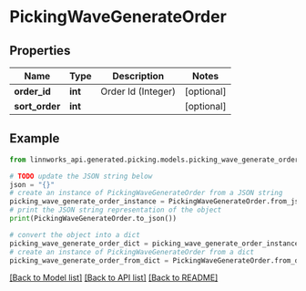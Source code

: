 # PickingWaveGenerateOrder


## Properties

Name | Type | Description | Notes
------------ | ------------- | ------------- | -------------
**order_id** | **int** | Order Id (Integer) | [optional] 
**sort_order** | **int** |  | [optional] 

## Example

```python
from linnworks_api.generated.picking.models.picking_wave_generate_order import PickingWaveGenerateOrder

# TODO update the JSON string below
json = "{}"
# create an instance of PickingWaveGenerateOrder from a JSON string
picking_wave_generate_order_instance = PickingWaveGenerateOrder.from_json(json)
# print the JSON string representation of the object
print(PickingWaveGenerateOrder.to_json())

# convert the object into a dict
picking_wave_generate_order_dict = picking_wave_generate_order_instance.to_dict()
# create an instance of PickingWaveGenerateOrder from a dict
picking_wave_generate_order_from_dict = PickingWaveGenerateOrder.from_dict(picking_wave_generate_order_dict)
```
[[Back to Model list]](../README.md#documentation-for-models) [[Back to API list]](../README.md#documentation-for-api-endpoints) [[Back to README]](../README.md)


